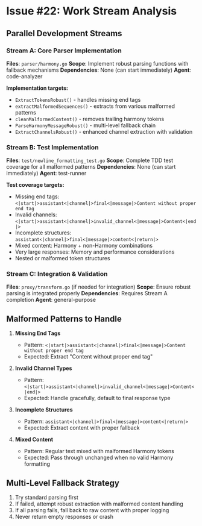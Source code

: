 # Issue #22: Work Stream Analysis

## Parallel Development Streams

### Stream A: Core Parser Implementation
**Files**: `parser/harmony.go`
**Scope**: Implement robust parsing functions with fallback mechanisms
**Dependencies**: None (can start immediately)
**Agent**: code-analyzer

**Implementation targets:**
- `ExtractTokensRobust()` - handles missing end tags
- `extractMalformedSequences()` - extracts from various malformed patterns  
- `cleanMalformedContent()` - removes trailing harmony tokens
- `ParseHarmonyMessageRobust()` - multi-level fallback chain
- `ExtractChannelsRobust()` - enhanced channel extraction with validation

### Stream B: Test Implementation  
**Files**: `test/newline_formatting_test.go`
**Scope**: Complete TDD test coverage for all malformed patterns
**Dependencies**: None (can start immediately)
**Agent**: test-runner

**Test coverage targets:**
- Missing end tags: `<|start|>assistant<|channel|>final<|message|>Content without proper end tag`
- Invalid channels: `<|start|>assistant<|channel|>invalid_channel<|message|>Content<|end|>`
- Incomplete structures: `assistant<|channel|>final<|message|>content<|return|>`
- Mixed content: Harmony + non-Harmony combinations
- Very large responses: Memory and performance considerations
- Nested or malformed token structures

### Stream C: Integration & Validation
**Files**: `proxy/transform.go` (if needed for integration)
**Scope**: Ensure robust parsing is integrated properly
**Dependencies**: Requires Stream A completion
**Agent**: general-purpose

## Malformed Patterns to Handle

1. **Missing End Tags**
   - Pattern: `<|start|>assistant<|channel|>final<|message|>Content without proper end tag`
   - Expected: Extract "Content without proper end tag"

2. **Invalid Channel Types**
   - Pattern: `<|start|>assistant<|channel|>invalid_channel<|message|>Content<|end|>`
   - Expected: Handle gracefully, default to final response type

3. **Incomplete Structures**
   - Pattern: `assistant<|channel|>final<|message|>content<|return|>`
   - Expected: Extract content with proper fallback

4. **Mixed Content**
   - Pattern: Regular text mixed with malformed Harmony tokens
   - Expected: Pass through unchanged when no valid Harmony formatting

## Multi-Level Fallback Strategy

1. Try standard parsing first
2. If failed, attempt robust extraction with malformed content handling
3. If all parsing fails, fall back to raw content with proper logging
4. Never return empty responses or crash